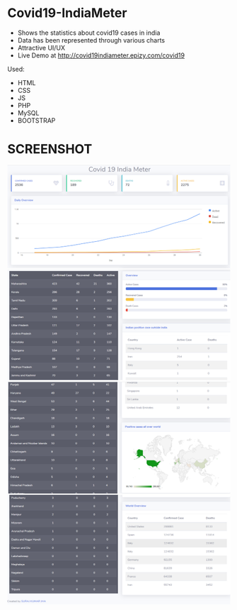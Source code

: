 # Covid19-IndiaMeter
* Shows the statistics about covid19 cases in india
* Data has been represented  through various charts
* Attractive UI/UX
* Live Demo at http://covid19indiameter.epizy.com/covid19 


Used:
- HTML
- CSS
- JS
- PHP
- MySQL
- BOOTSTRAP

# SCREENSHOT


<img src="screenshot/1.png"/>
<img src="screenshot/2.png"/>
<img src="screenshot/3.png"/>
<img src="screenshot/4.png"/>
